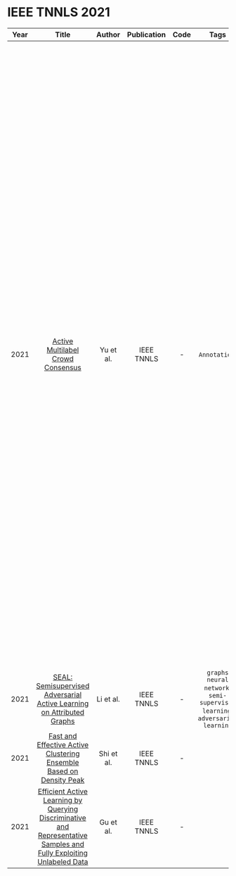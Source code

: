 # IEEE TNNLS 2021

| Year |                                                                                Title                                                                                |   Author   | Publication | Code | Tags | Notes | Tasks | Datasets|
|:----:|:-------------------------------------------------------------------------------------------------------------------------------------------------------------------:|:----------:|:-----------:|:----:|:----:|:-------------------------------------------------------------------------------------------------------------------------------------------------------------------:|:-----:|:-----:|
| 2021 |                                          [Active Multilabel Crowd Consensus](https://ieeexplore.ieee.org/document/9069472)                                          | Yu et al.  | IEEE TNNLS  |  -   |      `Annotation`, |     Traditional AL generally assumes that one or more reliable experts are available and that the provided annotations are correct. In contrast, the selected sam- ples in active crowdsourcing learning are annotated by different nonreliable workers, whose annotations might be incorrect. Traditional AL focuses on samples, labels, costs, and sample–label pairs separately or considers at most two at the time [13], [18]–[20], whereas AMCC should jointly account for the workers (specialty and commonality), costs, samples, and labels. The latter aims at selecting useful but cost-saving sample–label–worker triplets for the query. Existing active crowdsourcing learning approaches [18], [19], [21], [22] cannot be directly adapted for multilabel crowd consensus problems, and they either ignore label correlations, the specialty of workers, or their costs.  | xx | xx |
| 2021 |                        [SEAL: Semisupervised Adversarial Active Learning on Attributed Graphs](https://ieeexplore.ieee.org/document/9158558)                        | Li et al.  | IEEE TNNLS  |  -   |     `graphs neural network`, `semi-supervised learning`, `adversarial learning` |       | `Node Classification` | Citeseer, Cora, DBLP, Pubmed|
| 2021 |                         [Fast and Effective Active Clustering Ensemble Based on Density Peak](https://ieeexplore.ieee.org/document/9178458)                         | Shi et al. | IEEE TNNLS  |  -   |      |       |
| 2021 | [Efficient Active Learning by Querying Discriminative and Representative Samples and Fully Exploiting Unlabeled Data](https://ieeexplore.ieee.org/document/9178457) | Gu et al.  | IEEE TNNLS  |  -   |      |       |

